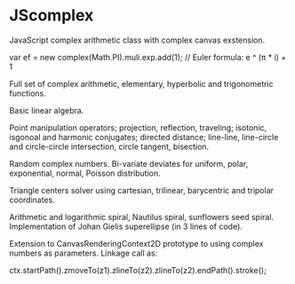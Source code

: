 # JScomplex
JavaScript complex arithmetic class with complex canvas exstension.

var ef = new complex(Math.PI).muli.exp.add(1); // Euler formula: e ^ (π * i) + 1

Full set of complex arithmetic, elementary, hyperbolic and trigonometric functions.

Basic linear algebra.

Point manipulation operators; projection, reflection, traveling;
isotonic, isgonoal and harmonic conjugates;
directed distance;
line-line, line-circle and circle-circle intersection, circle tangent, bisection.

Random complex numbers. Bi-variate deviates for uniform, polar, exponential, normal, Poisson distribution.

Triangle centers solver using cartesian, trilinear, barycentric and tripolar coordinates.

Arithmetic and logarithmic spiral, Nautilus spiral, sunflowers seed spiral.
Implementation of Johan Gielis superellipse (in 3 lines of code).

Extension to CanvasRenderingContext2D prototype to using complex numbers as parameters.
Linkage call as: 

ctx.startPath().zmoveTo(z1).zlineTo(z2).zlineTo(z2).endPath().stroke();
